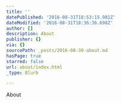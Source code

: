 ```yaml
---
title: ''
datePublished: '2016-08-31T18:53:15.981Z'
dateModified: '2016-08-31T18:36:36.698Z'
author: []
description: About
publisher: {}
via: {}
sourcePath: _posts/2016-08-30-about.md
hasPage: true
starred: false
url: about/index.html
_type: Blurb

---
```

About